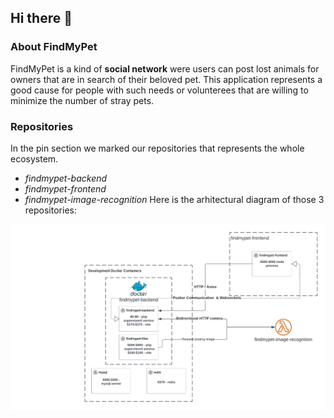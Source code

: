 ## Hi there 👋

### About FindMyPet
FindMyPet is a kind of **social network** were users can post lost animals for owners that are in search of their beloved pet. This application represents a good cause for people with such needs or volunterees that are willing to minimize the number of stray pets.

### Repositories
In the pin section we marked our repositories that represents the whole ecosystem.
- *findmypet-backend*
- *findmypet-frontend*
- *findmypet-image-recognition*
Here is the arhitectural diagram of those 3 repositories:

![diagram](https://github.com/FindMyPetOrg/.github/blob/main/profile/Arhitectural_FindMyPet_Diagram.png)

